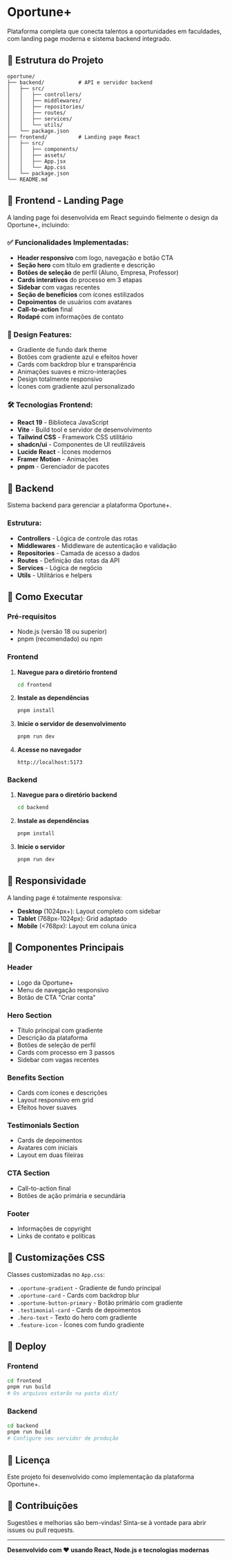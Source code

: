 # Oportune+ 

Plataforma completa que conecta talentos a oportunidades em faculdades, com landing page moderna e sistema backend integrado.

## 🚀 Estrutura do Projeto

```
oportune/
├── backend/           # API e servidor backend
│   ├── src/
│   │   ├── controllers/
│   │   ├── middlewares/
│   │   ├── repositories/
│   │   ├── routes/
│   │   ├── services/
│   │   └── utils/
│   └── package.json
├── frontend/          # Landing page React
│   ├── src/
│   │   ├── components/
│   │   ├── assets/
│   │   ├── App.jsx
│   │   └── App.css
│   └── package.json
└── README.md
```

## 🎨 Frontend - Landing Page

A landing page foi desenvolvida em React seguindo fielmente o design da Oportune+, incluindo:

### ✅ Funcionalidades Implementadas:

- **Header responsivo** com logo, navegação e botão CTA
- **Seção hero** com título em gradiente e descrição
- **Botões de seleção** de perfil (Aluno, Empresa, Professor)
- **Cards interativos** do processo em 3 etapas
- **Sidebar** com vagas recentes
- **Seção de benefícios** com ícones estilizados
- **Depoimentos** de usuários com avatares
- **Call-to-action** final
- **Rodapé** com informações de contato

### 🎨 Design Features:

- Gradiente de fundo dark theme
- Botões com gradiente azul e efeitos hover
- Cards com backdrop blur e transparência
- Animações suaves e micro-interações
- Design totalmente responsivo
- Ícones com gradiente azul personalizado

### 🛠️ Tecnologias Frontend:

- **React 19** - Biblioteca JavaScript
- **Vite** - Build tool e servidor de desenvolvimento
- **Tailwind CSS** - Framework CSS utilitário
- **shadcn/ui** - Componentes de UI reutilizáveis
- **Lucide React** - Ícones modernos
- **Framer Motion** - Animações
- **pnpm** - Gerenciador de pacotes

## 🔧 Backend

Sistema backend para gerenciar a plataforma Oportune+.

### Estrutura:
- **Controllers** - Lógica de controle das rotas
- **Middlewares** - Middleware de autenticação e validação
- **Repositories** - Camada de acesso a dados
- **Routes** - Definição das rotas da API
- **Services** - Lógica de negócio
- **Utils** - Utilitários e helpers

## 🚀 Como Executar

### Pré-requisitos

- Node.js (versão 18 ou superior)
- pnpm (recomendado) ou npm

### Frontend

1. **Navegue para o diretório frontend**
   ```bash
   cd frontend
   ```

2. **Instale as dependências**
   ```bash
   pnpm install
   ```

3. **Inicie o servidor de desenvolvimento**
   ```bash
   pnpm run dev
   ```

4. **Acesse no navegador**
   ```
   http://localhost:5173
   ```

### Backend

1. **Navegue para o diretório backend**
   ```bash
   cd backend
   ```

2. **Instale as dependências**
   ```bash
   pnpm install
   ```

3. **Inicie o servidor**
   ```bash
   pnpm run dev
   ```

## 📱 Responsividade

A landing page é totalmente responsiva:

- **Desktop** (1024px+): Layout completo com sidebar
- **Tablet** (768px-1024px): Grid adaptado
- **Mobile** (<768px): Layout em coluna única

## 🎯 Componentes Principais

### Header
- Logo da Oportune+
- Menu de navegação responsivo
- Botão de CTA "Criar conta"

### Hero Section
- Título principal com gradiente
- Descrição da plataforma
- Botões de seleção de perfil
- Cards com processo em 3 passos
- Sidebar com vagas recentes

### Benefits Section
- Cards com ícones e descrições
- Layout responsivo em grid
- Efeitos hover suaves

### Testimonials Section
- Cards de depoimentos
- Avatares com iniciais
- Layout em duas fileiras

### CTA Section
- Call-to-action final
- Botões de ação primária e secundária

### Footer
- Informações de copyright
- Links de contato e políticas

## 🎨 Customizações CSS

Classes customizadas no `App.css`:

- `.oportune-gradient` - Gradiente de fundo principal
- `.oportune-card` - Cards com backdrop blur
- `.oportune-button-primary` - Botão primário com gradiente
- `.testimonial-card` - Cards de depoimentos
- `.hero-text` - Texto do hero com gradiente
- `.feature-icon` - Ícones com fundo gradiente

## 🚀 Deploy

### Frontend
```bash
cd frontend
pnpm run build
# Os arquivos estarão na pasta dist/
```

### Backend
```bash
cd backend
pnpm run build
# Configure seu servidor de produção
```

## 📄 Licença

Este projeto foi desenvolvido como implementação da plataforma Oportune+.

## 🤝 Contribuições

Sugestões e melhorias são bem-vindas! Sinta-se à vontade para abrir issues ou pull requests.

---

**Desenvolvido com ❤️ usando React, Node.js e tecnologias modernas**

